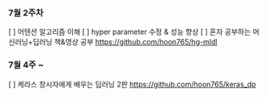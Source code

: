 ### 7월 2주차

[ ] 어텐션 알고리즘 이해
[ ] hyper parameter 수정 & 성능 향상
[ ] 혼자 공부하는 머신러닝+딥러닝 책&영상 공부 https://github.com/hoon765/hg-mldl

### 7월 4주 ~
[ ] 케라스 창시자에게 배우는 딥러닝 2판 https://github.com/hoon765/keras_dp
<!--
**hoon765/hoon765** is a ✨ _special_ ✨ repository because its `README.md` (this file) appears on your GitHub profile.

Here are some ideas to get you started:

- 🔭 I’m currently working on ...
- 🌱 I’m currently learning ...
- 👯 I’m looking to collaborate on ...
- 🤔 I’m looking for help with ...
- 💬 Ask me about ...
- 📫 How to reach me: ...
- 😄 Pronouns: ...
- ⚡ Fun fact: ...
-->

